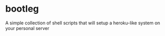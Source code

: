 bootleg
=======

A simple collection of shell scripts that will setup a heroku-like system on your personal server
